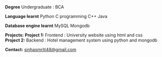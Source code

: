 **Degree**     Undergraduate : BCA

**Language learnt**     Python     C programming     C++     Java

**Database engine learnt**     MySQL     Mongodb

**Projects:**             **Project 1:** Frontend : University website using html and css              **Project 2:** Backend : Hotel management system using python and mongodb

**Contact:** sinhasmriti48@gmail.com
